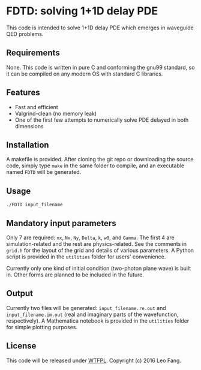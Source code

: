 # FDTD: solving 1+1D delay PDE
This code is intended to solve 1+1D delay PDE which emerges in waveguide QED problems.

## Requirements
None. This code is written in pure C and conforming the gnu99 standard, so it can be compiled on any modern OS with standard C libraries.

## Features
* Fast and efficient
* Valgrind-clean (no memory leak)
* One of the first few attempts to numerically solve PDE delayed in both dimensions

## Installation
A makefile is provided. After cloning the git repo or downloading the source code, simply type `make` in the same folder to compile, and an executable named `FDTD` will be generated.

## Usage
`./FDTD input_filename`

## Mandatory input parameters
Only 7 are required: `nx`, `Nx`, `Ny`, `Delta`, `k`, `w0`, and `Gamma`. The first 4 are simulation-related and the rest are physics-related. See the comments in `grid.h` for the layout of the grid and details of various parameters. A Python script is provided in the `utilities` folder for users' convenience.

Currently only one kind of initial condition (two-photon plane wave) is built in. Other forms are planned to be included in the future.

## Output
Currently two files will be generated: `input_filename.re.out` and `input_filename.im.out` (real and imaginary parts of the wavefunction, respectively). A Mathematica notebook is provided in the `utilities` folder for simple plotting purposes.

## License
This code will be released under [WTFPL](http://www.wtfpl.net). Copyright (c) 2016 Leo Fang.
